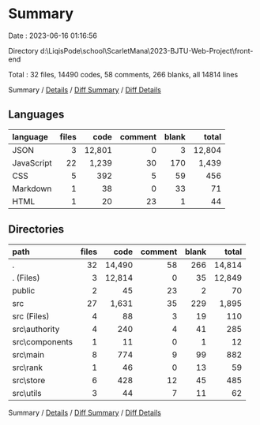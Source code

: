 # Summary

Date : 2023-06-16 01:16:56

Directory d:\\LiqisPode\\school\\ScarletMana\\2023-BJTU-Web-Project\\front-end

Total : 32 files,  14490 codes, 58 comments, 266 blanks, all 14814 lines

Summary / [Details](details.md) / [Diff Summary](diff.md) / [Diff Details](diff-details.md)

## Languages
| language | files | code | comment | blank | total |
| :--- | ---: | ---: | ---: | ---: | ---: |
| JSON | 3 | 12,801 | 0 | 3 | 12,804 |
| JavaScript | 22 | 1,239 | 30 | 170 | 1,439 |
| CSS | 5 | 392 | 5 | 59 | 456 |
| Markdown | 1 | 38 | 0 | 33 | 71 |
| HTML | 1 | 20 | 23 | 1 | 44 |

## Directories
| path | files | code | comment | blank | total |
| :--- | ---: | ---: | ---: | ---: | ---: |
| . | 32 | 14,490 | 58 | 266 | 14,814 |
| . (Files) | 3 | 12,814 | 0 | 35 | 12,849 |
| public | 2 | 45 | 23 | 2 | 70 |
| src | 27 | 1,631 | 35 | 229 | 1,895 |
| src (Files) | 4 | 88 | 3 | 19 | 110 |
| src\\authority | 4 | 240 | 4 | 41 | 285 |
| src\\components | 1 | 11 | 0 | 1 | 12 |
| src\\main | 8 | 774 | 9 | 99 | 882 |
| src\\rank | 1 | 46 | 0 | 13 | 59 |
| src\\store | 6 | 428 | 12 | 45 | 485 |
| src\\utils | 3 | 44 | 7 | 11 | 62 |

Summary / [Details](details.md) / [Diff Summary](diff.md) / [Diff Details](diff-details.md)